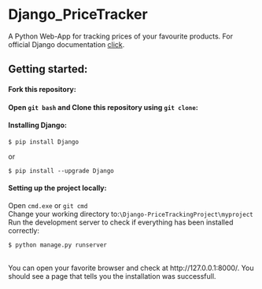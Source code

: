 # Django_PriceTracker
A Python Web-App for tracking prices of your favourite products.
For official Django documentation [click](https://docs.djangoproject.com/en/4.1/).
## Getting started:

#### Fork this repository:

#### Open `git bash` and Clone this repository using `git clone`:

#### Installing Django:
```
$ pip install Django
```
or
```
$ pip install --upgrade Django
```
#### Setting up the project locally:
Open `cmd.exe` or `git cmd`<br/>
Change your working directory to:`\Django-PriceTrackingProject\myproject`<br/>
Run the development server to check if everything has been installed correctly:<br/>
```
$ python manage.py runserver
```
<br/>
You can open your favorite browser and check at http://127.0.0.1:8000/. You should see a page that tells you the installation was successfull.
